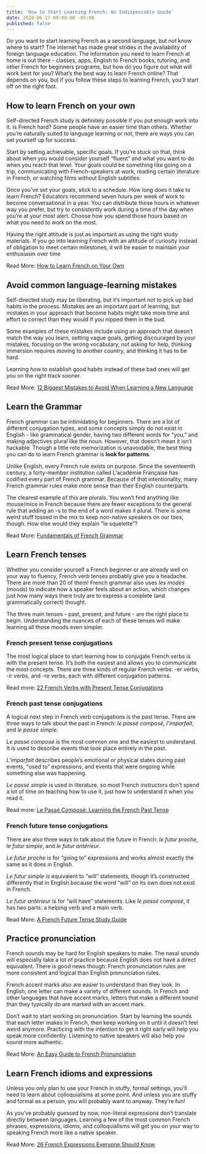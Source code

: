 ```yaml
---
title: 'How to Start Learning French: An Indispensable Guide'
date: 2020-06-17 08:00:00 -05:00
published: false
---
```


Do you want to start learning French as a second language, but not know where to start? The internet has made great strides in the availability of foreign language education. The information you need to learn French at home is out there - classes, apps, English to French books, tutoring, and other French for beginners programs, but how do you figure out what will work best for you? What’s the best way to learn French online? That depends on you, but if you follow these steps to learning French, you’ll start off on the right foot. 

## How to learn French on your own

Self-directed French study is definitely possible if you put enough work into it. Is French hard? Some people have an easier time than others. Whether you’re naturally suited to language learning or not, there are ways you can set yourself up for success.

Start by setting achievable, specific goals. If you’re stuck on that, think about when you would consider yourself “fluent” and what you want to do when you reach that level. Your goals could be something like going on a trip, communicating with French-speakers at work, reading certain literature in French, or watching films without English subtitles. 

Once you’ve set your goals, stick to a schedule. How long does it take to learn French? Educators recommend seven hours per week of work to become conversational in a year. You can distribute those hours in whatever way you prefer, but try to consistently work during a time of the day when you’re at your most alert. Choose how you spend those hours based on what you need to work on the most.

Having the right attitude is just as important as using the right study materials. If you go into learning French with an attitude of curiosity instead of obligation to meet certain milestones, it will be easier to maintain your enthusiasm over time

Read More: [How to Learn French on Your Own](https://www.wyzant.com/blog/how-to-learn-french/)

## Avoid common language-learning mistakes

Self-directed study may be liberating, but it’s important not to pick up bad habits in the process. Mistakes are an important part of learning, but mistakes in your approach that become habits might take more time and effort to correct than they would if you nipped them in the bud.

Some examples of these mistakes include using an approach that doesn’t match the way you learn, setting vague goals, getting discouraged by your mistakes, focusing on the wrong vocabulary, not asking for help, thinking immersion requires moving to another country, and thinking it has to be hard.

Learning how to establish good habits instead of these bad ones will get you on the right track sooner.

Read More: [12 Biggest Mistakes to Avoid When Learning a New Language](https://www.wyzant.com/blog/mistakes-to-avoid-when-learning-a-new-language/)

## Learn the Grammar

French grammar can be intimidating for beginners. There are a lot of different conjugation types, and some concepts simply do not exist in English - like grammatical gender, having two different words for “you,” and making adjectives plural like the noun. However, that doesn’t mean it isn’t hackable. Though a little rote memorization is unavoidable, the best thing you can do to learn French grammar is **look for patterns**. 

Unlike English, every French rule exists on purpose. Since the seventeenth century, a forty-member institution called L’académie Française has codified every part of French grammar. Because of that intentionality, many French grammar rules make more sense than their English counterparts.

The clearest example of this are plurals. You won’t find anything like mouse/mice in French because there are fewer exceptions to the general rule that adding an -s to the end of a word makes it plural. There is some weird stuff tossed in the mix to keep non-native speakers on our toes, though. How else would they explain “le squelette”? 

Read More: [Fundamentals of French Grammar](https://www.wyzant.com/blog/french-grammar-basics/)

## Learn French tenses

Whether you consider yourself a French beginner or are already well on your way to fluency, French verb tenses probably give you a headache. There are more than 20 of them! French grammar also uses *les modes* (moods) to indicate how a speaker feels about an action, which changes just how many ways there truly are to express a complete (and grammatically correct) thought. 

The three main tenses - past, present, and future - are the right place to begin. Understanding the nuances of each of these tenses will make learning all those moods even simpler.

### French present tense conjugations

The most logical place to start learning how to conjugate French verbs is with the present tense. It’s both the easiest and allows you to communicate the most concepts. There are three kinds of regular French verbs: -er verbs, -ir verbs, and -re verbs, each with different conjugation patterns. 

Read more: [22 French Verbs with Present Tense Conjugations](https://www.wyzant.com/blog/french-verbs-present-tense/)

### French past tense conjugations 

A logical next step in French verb conjugations is the past tense. There are three ways to talk about the past in French: *le passé composé, l’imparfait*, and *le passé simple*.

*Le passé composé* is the most common one and the easiest to understand. It is used to describe events that took place entirely in the past.

*L’imparfait* describes people’s emotional or physical states during past events, “used to” expressions, and events that were ongoing while something else was happening.

*Le passé simple* is used in literature, so most French instructors don’t spend a lot of time on teaching how to use it, just how to understand it when you read it. 
 
Read more: [Le Passé Composé: Learning the French Past Tense](https://www.wyzant.com/blog/french-past-tense/) 

### French future tense conjugations

There are also three ways to talk about the future in French: *le futur proche, le futur simple*, and *le futur antérieur*.

*Le futur proche* is for “going to” expressions and works almost exactly the same as it does in English.

*Le futur simple* is equivalent to “will” statements, though it’s constructed differently that in English because the word “will” on its own does not exist in French.

*Le futur antérieur* is for “will have” statements. Like *le passé composé*, it has two parts: a helping verb and a main verb.

Read More: [A French Future Tense Study Guide](https://www.wyzant.com/blog/french-future-tense/)

## Practice pronunciation

French sounds may be hard for English speakers to make. The nasal sounds will especially take a lot of practice because English does not have a direct equivalent. There is good news though: French pronunciation rules are more consistent and logical than English pronunciation rules.

French accent marks also are easier to understand than they look. In English, one letter can make a variety of different sounds. In French and other languages that have accent marks, letters that make a different sound than they typically do are marked with an accent mark. 

Don’t wait to start working on pronunciation. Start by learning the sounds that each letter makes in French, then keep working on it until it doesn’t feel weird anymore. Practicing with the intention to get it right early will help you speak more confidently. Listening to native speakers will also help you sound more authentic. 

Read More: [An Easy Guide to French Pronunciation](https://www.wyzant.com/blog/french-pronunciation/)
	         
## Learn French idioms and expressions

Unless you only plan to use your French in stuffy, formal settings, you'll need to learn about colloquialisms at some point. And unless you are stuffy and formal as a person, you will probably want to anyway. They’re fun!

As you’ve probably guessed by now, non-literal expressions don’t translate directly between languages. Learning a few of the most common French phrases, expressions, idioms, and colloquialisms will get you on your way to speaking French more like a native speaker. 

Read More: [26 French Expressions Everyone Should Know](https://www.wyzant.com/blog/french-expressions/)

